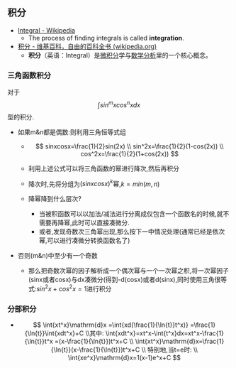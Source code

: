 ## 积分

- [Integral - Wikipedia](https://en.wikipedia.org/wiki/Integral)
  - The process of finding integrals is called **integration**. 
- [积分 - 维基百科，自由的百科全书 (wikipedia.org)](https://zh.wikipedia.org/wiki/积分)
  - **积分**（英语：Integral）是[微积分](https://zh.wikipedia.org/wiki/微积分)学与[数学分析](https://zh.wikipedia.org/wiki/数学分析)里的一个核心概念。

### 三角函数积分

对于
$$
\int{sin^{m}{x}cos^n{x}}dx
$$
型的积分.

- 如果m&n都是偶数:则利用三角恒等式组

  - $$
    sinxcosx=\frac{1}{2}sin(2x)
    \\
    sin^2x=\frac{1}{2}(1-cos(2x))
    \\
    cos^2x=\frac{1}{2}(1+cos(2x))
    $$

  - 利用上述公式可以将三角函数的幂进行降次,然后再积分
  - 降次时,先将分组为$(sinxcosx)^k$幂,$k=min(m,n)$
  - 降幂降到什么层次?
    - 当被积函数可以以加法/减法进行分离成仅包含一个函数名的时候,就不需要再降幂,此时可以直接凑微分.
    - 或者,发现奇数次三角幂出现,那么按下一中情况处理(通常已经是依次幂,可以进行凑微分转换函数名了)

- 否则(m&n)中至少有一个奇数
  - 那么把奇数次幂的因子解析成一个偶次幂与一个一次幂之积,将一次幂因子(sinx或者cosx)与dx凑微分(得到-d(cosx)或者d(sinx),同时使用三角很等式:$sin^2{x}+cos^2{x}=1$进行积分

### 分部积分

- $$
  \int{xt^x}\mathrm{d}x
  =\int{xd(\frac{1}{\ln{t}}t^x)}
  =\frac{1}{\ln{t}}\int{xdt^x}+C
  \\其中:
  \int{xdt^x}=xt^x-\int{t^x}dx=xt^x-\frac{1}{\ln{t}}t^x
  =(x-\frac{1}{\ln{t}})t^x+C
  \\
  \int{xt^x}\mathrm{d}x=\frac{1}{\ln{t}}(x-\frac{1}{\ln{t}})t^x+C
  \\
  特别地,当t=e时:
  \\
  \int{xe^x}\mathrm{d}x=1(x-1)e^x+C
  $$

  

